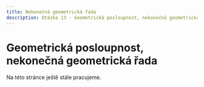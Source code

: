 ```yaml
---
title: Nekonečná geometrická řada
description: Otázka 13 - Geometrická posloupnost, nekonečná geometrická řada
---
```


# Geometrická posloupnost, nekonečná geometrická řada

Na této stránce ještě stále pracujeme.
